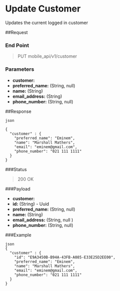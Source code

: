 # Update Customer

Updates the current logged in customer

##Request
### End Point
  > PUT mobile_api/v1/customer

### Parameters

- **customer:**
 - **preferred_name:** (String, null)
 - **name:** (String)
 - **email_address:** (String)
 - **phone_number:** (String, null)


##Response

```
json

{
  "customer" : {
    "preferred_name": "Eminem",
    "name": "Marshall Mathers",
    "email": "eminem@gmail.com",
    "phone_number": "021 111 1111"
  }
}
```

###Status
  > 200 OK

###Payload

- **customer:**
 - **id:** (String) - Uuid
 - **preferred_name:** (String,  null)
 - **name:** (String)
 - **email_address:** (String, null )
 - **phone_number:** (String, null)

###Example

```
json
{
  "customer" : {
    "id": "E9A3450B-B94A-43FB-A085-E33E25D2EE00",
    "preferred_name": "Eminem",
    "name": "Marshall Mathers",
    "email": "eminem@gmail.com",
    "phone_number": "021 111 1111"
  }
}
```
